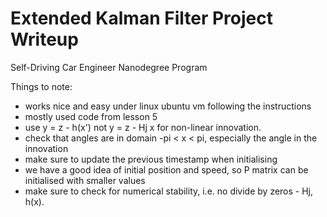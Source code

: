 # Extended Kalman Filter Project Writeup
Self-Driving Car Engineer Nanodegree Program

Things to note:
* works nice and easy under linux ubuntu vm following the instructions
* mostly used code from lesson 5
* use y = z - h(x') not y = z - Hj x for non-linear innovation.
* check that angles are in domain -pi < x < pi, especially the angle in the innovation
* make sure to update the previous timestamp when initialising
* we have a good idea of initial position and speed, so P matrix can be initialised with smaller values
* make sure to check for numerical stability, i.e. no divide by zeros - Hj, h(x).
